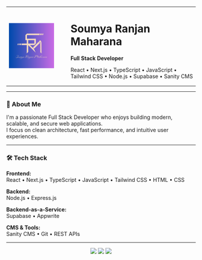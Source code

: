 <table>
  <tr>
    <td width="150">
      <img src="https://github.com/srmaharana1999/srmaharana1999/blob/main/2.png" alt="Logo" width="120"/>
    </td>
    <td>
      <h1>Soumya Ranjan Maharana</h1>
      <p><strong>Full Stack Developer</strong></p>
      <p>
        React • Next.js • TypeScript • JavaScript • Tailwind CSS • Node.js • Supabase • Sanity CMS
      </p>
    </td>
  </tr>
</table>

---

### 🚀 About Me

I'm a passionate Full Stack Developer who enjoys building modern, scalable, and secure web applications.  
I focus on clean architecture, fast performance, and intuitive user experiences.

---

### 🛠️ Tech Stack

**Frontend:**  
React • Next.js • TypeScript • JavaScript • Tailwind CSS • HTML • CSS

**Backend:**  
Node.js • Express.js

**Backend-as-a-Service:**  
Supabase • Appwrite

**CMS & Tools:**  
Sanity CMS • Git • REST APIs

---

<div align="center">
  <img src="https://github-readme-streak-stats.herokuapp.com/?user=srmaharana1999&theme=tokyonight" height="170"/>
  <img src="https://github-readme-stats.vercel.app/api?username=srmaharana1999&show_icons=true&include_all_commits=true&count_private=true&theme=tokyonight" height="170" />
  <img src="https://github-readme-stats.vercel.app/api/top-langs/?username=srmaharana1999&layout=compact&hide=jupyter%20notebook&theme=tokyonight" height="170" />
  
</div>
